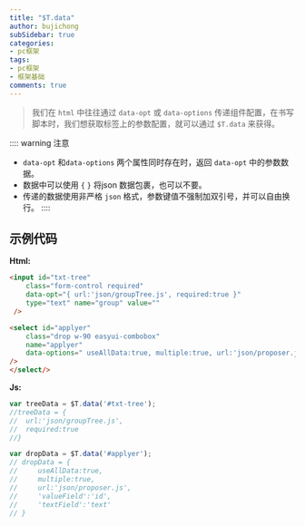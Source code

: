 ```yaml
---
title: "$T.data"
author: bujichong
subSidebar: true
categories:
- pc框架
tags:
- pc框架
- 框架基础
comments: true
---
```


> 我们在 `html` 中往往通过 `data-opt` 或 `data-options` 传递组件配置，在书写脚本时，我们想获取标签上的参数配置，就可以通过 `$T.data` 来获得。

:::: warning 注意
- `data-opt` 和`data-options` 两个属性同时存在时，返回 `data-opt` 中的参数数据。
- 数据中可以使用 `{` `}` 将json 数据包裹，也可以不要。
- 传递的数据使用非严格 `json` 格式，参数键值不强制加双引号，并可以自由换行。
::::

## 示例代码 

**Html:**
```html
<input id="txt-tree" 
    class="form-control required" 
    data-opt="{ url:'json/groupTree.js', required:true }" 
    type="text" name="group" value="" 
 />

<select id="applyer" 
    class="drop w-90 easyui-combobox" 
    name="applyer" 
    data-options=" useAllData:true, multiple:true, url:'json/proposer.js', 'valueField':'id', 'textField':'text' "
/>
</select/>
```

**Js:**
```js
var treeData = $T.data('#txt-tree');
//treeData = {
//  url:'json/groupTree.js',
//  required:true
//}

var dropData = $T.data('#applyer');
// dropData = {
//     useAllData:true,
//     multiple:true, 
//     url:'json/proposer.js', 
//     'valueField':'id', 
//     'textField':'text'
// }
```
